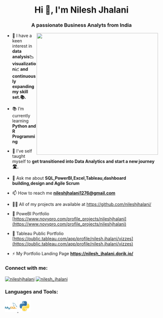 <h1 align="center">Hi 👋, I'm Nilesh Jhalani</h1>
<h3 align="center">A passionate Business Analyts from India</h3>
<img align="right" width="400" height="400" src=![animited](https://github.com/nileshjhalani/Nileshjhalani/assets/115102638/9a0bae4b-d27d-4c23-8efa-3dd3f40a23d8)>


- 👀 I have a keen interest in **data analysis📉 visualization📈 and continuously expanding my skill set.📚.**

- 📚 I’m currently learning **Python and R Programming**

- 🌱 I've self taught myself to **get transitioned into Data Analytics and start a new journey 🛣️.**

- 💬 Ask me about **SQL,PowerBI,Excel,Tableau,dashboard building,design and Agile Scrum**

- 📫 How to reach me **nileshjhalani1276@gmail.com**

- 👨‍💻 All of my projects are available at https://github.com/nileshjhalani/

- 📝 PoweBI Portfolio [https://www.novypro.com/profile_projects/nileshjhalani](https://www.novypro.com/profile_projects/nileshjhalani)

- 📄 Tableau Public Portfolio [https://public.tableau.com/app/profile/nilesh.jhalani/vizzes](https://public.tableau.com/app/profile/nilesh.jhalani/vizzes)

- ⚡ My Portfolio Landing Page **https://nilesh_jhalani.dorik.io/**


<h3 align="left">Connect with me:</h3>
<p align="left">
<a href="https://linkedin.com/in/nileshjhalani" target="blank"><img align="center" src="https://raw.githubusercontent.com/rahuldkjain/github-profile-readme-generator/master/src/images/icons/Social/linked-in-alt.svg" alt="nileshjhalani" height="30" width="40" /></a>
<a href="https://instagram.com/nilesh_jhalani" target="blank"><img align="center" src="https://raw.githubusercontent.com/rahuldkjain/github-profile-readme-generator/master/src/images/icons/Social/instagram.svg" alt="nilesh_jhalani" height="30" width="40" /></a>
</p>

<h3 align="left">Languages and Tools:</h3>
<p align="left"> <a href="https://www.mysql.com/" target="_blank" rel="noreferrer"> <img src="https://raw.githubusercontent.com/devicons/devicon/master/icons/mysql/mysql-original-wordmark.svg" alt="mysql" width="40" height="40"/> </a> <a href="https://www.python.org" target="_blank" rel="noreferrer"> <img src="https://raw.githubusercontent.com/devicons/devicon/master/icons/python/python-original.svg" alt="python" width="40" height="40"/> </a> </p>


